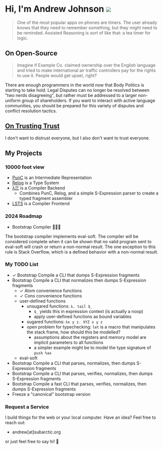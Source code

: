 # Hi, I'm Andrew Johnson ![](https://komarev.com/ghpvc/?username=andrew-johnson-4)

> One of the most popular apps on phones are timers. The user already knows that they need to remember something, but they might need to be reminded. Assisted Reasoning is sort of like that: a tea timer for logic.

##  On Open-Source

> Imagine if Example Co. claimed ownership over the English language and tried to make international air traffic controllers pay for the rights to use it. People would get upset, right?

There are enough programmers in the world now that Body Politics is starting to take hold.
Legal Disputes can no longer be resolved between "two nerds disagreeing", but rather must be addressed to a larger non-uniform group of shareholders.
If you want to interact with active language communities, you should be prepared for this variety of disputes and conflict resolution tactics.

## [On Trusting Trust](https://www.cs.cmu.edu/~rdriley/487/papers/Thompson_1984_ReflectionsonTrustingTrust.pdf)

I don't want to distrust everyone, but I also don't want to trust everyone.

## My Projects

### 10000 foot view

* [PunC](https://github.com/andrew-johnson-4/PunCalculus) is an Intermediate Representation
* [Relog](https://github.com/andrew-johnson-4/InPlace) is a Type System
* [λ☶](https://github.com/andrew-johnson-4/-) is a Compiler Backend
  * Combines PunC, Relog, and a simple S-Expression parser to create a typed fragment assembler
* [LSTS](https://github.com/andrew-johnson-4/LSTS) is a Compiler Frontend

### 2024 Roadmap

* Bootstrap Compiler 🥳🎉🎁

The bootstrap compiler implements eval-soft.
The compiler will be considered complete when it can be shown that no valid program sent to eval-soft will crash or return a non-normal result.
The one exception to this rule is Stack Overflow, which is a defined behavior with a non-normal result.

### My TODO List

* ✓ Bootstrap Compile a CLI that dumps S-Expression fragments
* Bootstrap Compile a CLI that normalizes then dumps S-Expression fragments
   * ✓ Atom convenience functions
   * ✓ Cons convenience functions
   * user-defined functions
     * unsugared functions: `λ. tail $_`
       * `$_` yields this in expression context (is actually a noop)
       * apply user-defined functions as bound variables
     * sugared functions: `λx y z. XYZ x y z`
     * open problem for typechecking: `let` is a macro that manipulates the stack frame, how should this be modelled?
       * assumptions about the registers and memory model are implicit parameters to all functions
       * a simpler example might be to model the type signature of `push %ax`
   * eval-soft
* Bootstrap Compile a CLI that parses, normalizes, then dumps S-Expression fragments
* Bootstrap Compile a CLI that parses, verifies, normalizes, then dumps S-Expression fragments
* Bootstrap Compile a fast CLI that parses, verifies, normalizes, then dumps S-Expression fragments
* Freeze a "canonical" bootstrap version

### Request a Service

I build things for the web or your local computer. Have an idea? Feel free to reach out:
* andrew[at]subarctic.org

or just feel free to say hi! 👋

